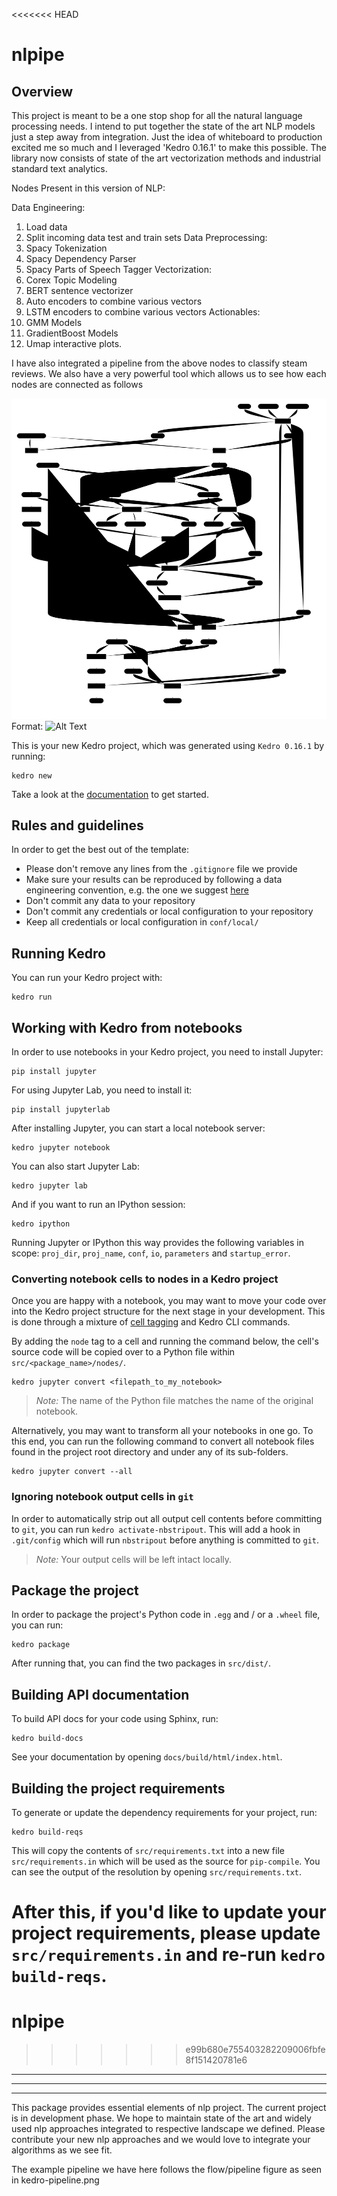 <<<<<<< HEAD
# nlpipe

## Overview

This project is meant to be a one stop shop for all the natural language processing needs. I intend to put together the state of the art NLP models just a step away from integration. Just the idea of whiteboard to production excited me so much and I leveraged 'Kedro 0.16.1' to make this possible. The library now consists of state of the art vectorization methods and industrial standard text analytics. 

Nodes Present in this version of NLP:

Data Engineering:
  1. Load data
  2. Split incoming data test and train sets
Data Preprocessing:
  1. Spacy Tokenization 
  2. Spacy Dependency Parser
  3. Spacy Parts of Speech Tagger
Vectorization:
  1. Corex Topic Modeling
  2. BERT sentence vectorizer
  3. Auto encoders to combine various vectors
  4. LSTM encoders to combine various vectors
Actionables:
  1. GMM Models
  2. GradientBoost Models
  3. Umap interactive plots.
 
 I have also integrated a pipeline from the above nodes to classify steam reviews. We also have a very powerful tool which allows us to see how each nodes are connected as follows
 
  ![Kedro_pipeline](/kedro-pipeline-2.svg)
Format: ![Alt Text](url)
 

 
 

This is your new Kedro project, which was generated using `Kedro 0.16.1` by running:

```
kedro new
```

Take a look at the [documentation](https://kedro.readthedocs.io) to get started.

## Rules and guidelines

In order to get the best out of the template:

 * Please don't remove any lines from the `.gitignore` file we provide
 * Make sure your results can be reproduced by following a data engineering convention, e.g. the one we suggest [here](https://kedro.readthedocs.io/en/stable/06_resources/01_faq.html#what-is-data-engineering-convention)
 * Don't commit any data to your repository
 * Don't commit any credentials or local configuration to your repository
 * Keep all credentials or local configuration in `conf/local/`


## Running Kedro

You can run your Kedro project with:

```
kedro run
```



## Working with Kedro from notebooks

In order to use notebooks in your Kedro project, you need to install Jupyter:

```
pip install jupyter
```

For using Jupyter Lab, you need to install it:

```
pip install jupyterlab
```

After installing Jupyter, you can start a local notebook server:

```
kedro jupyter notebook
```

You can also start Jupyter Lab:

```
kedro jupyter lab
```

And if you want to run an IPython session:

```
kedro ipython
```

Running Jupyter or IPython this way provides the following variables in
scope: `proj_dir`, `proj_name`, `conf`, `io`, `parameters` and `startup_error`.

### Converting notebook cells to nodes in a Kedro project

Once you are happy with a notebook, you may want to move your code over into the Kedro project structure for the next stage in your development. This is done through a mixture of [cell tagging](https://jupyter-notebook.readthedocs.io/en/stable/changelog.html#cell-tags) and Kedro CLI commands.

By adding the `node` tag to a cell and running the command below, the cell's source code will be copied over to a Python file within `src/<package_name>/nodes/`.
```
kedro jupyter convert <filepath_to_my_notebook>
```
> *Note:* The name of the Python file matches the name of the original notebook.

Alternatively, you may want to transform all your notebooks in one go. To this end, you can run the following command to convert all notebook files found in the project root directory and under any of its sub-folders.
```
kedro jupyter convert --all
```

### Ignoring notebook output cells in `git`

In order to automatically strip out all output cell contents before committing to `git`, you can run `kedro activate-nbstripout`. This will add a hook in `.git/config` which will run `nbstripout` before anything is committed to `git`.

> *Note:* Your output cells will be left intact locally.

## Package the project

In order to package the project's Python code in `.egg` and / or a `.wheel` file, you can run:

```
kedro package
```

After running that, you can find the two packages in `src/dist/`.

## Building API documentation

To build API docs for your code using Sphinx, run:

```
kedro build-docs
```

See your documentation by opening `docs/build/html/index.html`.

## Building the project requirements

To generate or update the dependency requirements for your project, run:

```
kedro build-reqs
```

This will copy the contents of `src/requirements.txt` into a new file `src/requirements.in` which will be used as the source for `pip-compile`. You can see the output of the resolution by opening `src/requirements.txt`.

After this, if you'd like to update your project requirements, please update `src/requirements.in` and re-run `kedro build-reqs`.
=======
# nlpipe
>>>>>>> e99b680e755403282209006fbfe8f151420781e6

______________________________________________________________________________________________________________________________
______________________________________________________________________________________________________________________________
______________________________________________________________________________________________________________________________

This package provides essential elements of nlp project. The current project is in development phase. We hope to maintain state of the art and widely used nlp approaches integrated to respective landscape we defined. Please contribute your new nlp approaches and we would love to integrate your algorithms as we see fit.


The example pipeline we have here follows the flow/pipeline figure as seen in kedro-pipeline.png











